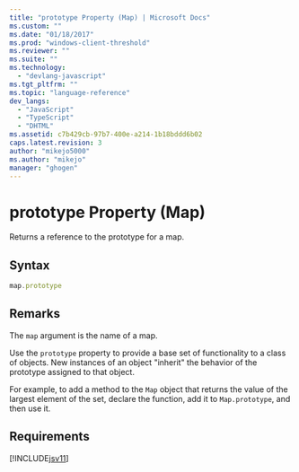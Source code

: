 ```yaml
---
title: "prototype Property (Map) | Microsoft Docs"
ms.custom: ""
ms.date: "01/18/2017"
ms.prod: "windows-client-threshold"
ms.reviewer: ""
ms.suite: ""
ms.technology: 
  - "devlang-javascript"
ms.tgt_pltfrm: ""
ms.topic: "language-reference"
dev_langs: 
  - "JavaScript"
  - "TypeScript"
  - "DHTML"
ms.assetid: c7b429cb-97b7-400e-a214-1b18bddd6b02
caps.latest.revision: 3
author: "mikejo5000"
ms.author: "mikejo"
manager: "ghogen"
---
```

# prototype Property (Map)
Returns a reference to the prototype for a map.  
  
## Syntax  
  
```JavaScript  
map.prototype  
```  
  
## Remarks  
 The `map` argument is the name of a map.  
  
 Use the `prototype` property to provide a base set of functionality to a class of objects. New instances of an object "inherit" the behavior of the prototype assigned to that object.  
  
 For example, to add a method to the `Map` object that returns the value of the largest element of the set, declare the function, add it to `Map.prototype`, and then use it.  
  
## Requirements  
 [!INCLUDE[jsv11](../../javascript/reference/includes/jsv11-md.md)]